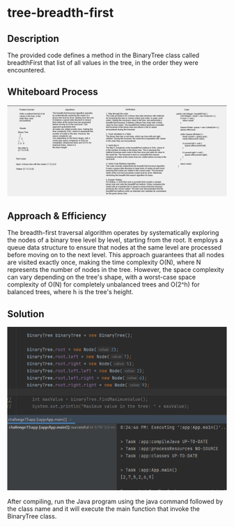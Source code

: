 # tree-breadth-first

## Description

The provided code defines a method in the BinaryTree class called breadthFirst that list of all values in the tree, in the order they were encountered.

## Whiteboard Process

![WhiteBoard](../../../../../../assests/Challenge17%20WhiteBoard%20.png)

## Approach & Efficiency

The breadth-first traversal algorithm operates by systematically exploring the nodes of a binary tree level by level, starting from the root.
It employs a queue data structure to ensure that nodes at the same level are processed before moving on to the next level. This approach guarantees that
all nodes are visited exactly once, making the time complexity O(N), where N represents the number of nodes in the tree. However, the space complexity can
vary depending on the tree's shape, with a worst-case space complexity of O(N) for completely unbalanced trees and O(2^h) for balanced trees, where h is
the tree's height.

## Solution

![Output](../../../../../../assests/challenge%2017%20output.png)

After compiling, run the Java program using the java command followed by the class name and it will execute the main function that invoke the BinaryTree class.

